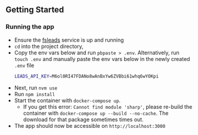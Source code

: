 ## Getting Started

### Running the app

- Ensure the [fsleads](https://github.com/dhaniboy09/fsleads) service is up and running
-  `cd` into the project directory, 
- Copy the env vars below and run `pbpaste > .env`. Alternatively, run `touch .env` and manually paste the env vars below in the newly created `.env` file
    ```bash
    LEADS_API_KEY=M6ol0RI47FDANo8wAnBxYw6ZVBbi61whq6wYOKpi
    ```
- Next, run `nvm use`
- Run `npm install`
- Start the container with `docker-compose up`. 
    - If you get this error: `Cannot find module 'sharp'`, please re-build the container with `docker-compose up --build --no-cache`. 
    The download for that package sometimes times out.
- The app should now be accessible on `http://localhost:3000`
 
